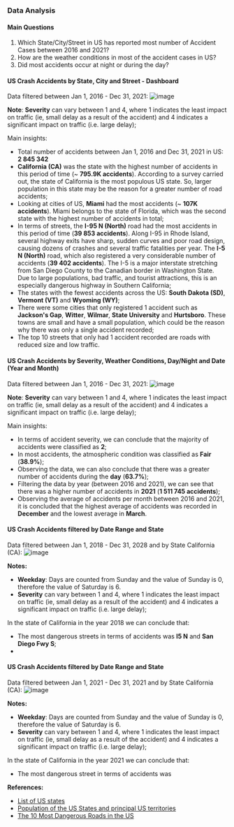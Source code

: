 ### Data Analysis

#### Main Questions
1. Which State/City/Street in US has reported most number of Accident Cases between 2016 and 2021?
2. How are the weather conditions in most of the accident cases in US?
3. Did most accidents occur at night or during the day?


#### US Crash Accidents by State, City and Street - Dashboard

Data filtered between Jan 1, 2016 - Dec 31, 2021:
![image](https://user-images.githubusercontent.com/69354054/232915603-cbebe236-c9a8-4057-a980-fa5cb853fff5.png)

**Note**: **Severity** can vary between 1 and 4, where 1 indicates the least impact on traffic (ie, small delay as a result of the accident) and 4 indicates a significant impact on traffic (i.e. large delay);

Main insights:
- Total number of accidents between Jan 1, 2016 and Dec 31, 2021 in US: **2 845 342**
- **California (CA)** was the state with the highest number of accidents in this period of time (~ **795.9K accidents**). 
According to a survey carried out, the state of California is the most populous US state. 
So, larger population in this state may be the reason for a greater number of road accidents;
- Looking at cities of US, **Miami** had the most accidents (~ **107K accidents**). 
Miami belongs to the state of Florida, which was the second state with the highest number of accidents in total;
- In terms of streets, the **I-95 N (North)** road had the most accidents in this period of time (**39 853 accidents**). 
Along I-95 in Rhode Island, several highway exits have sharp, sudden curves and poor road design, causing dozens of crashes and several traffic fatalities per year.
The **I-5 N (North)** road, which also registered a very considerable number of accidents (**39 402 accidents**). 
The I-5 is a major interstate stretching from San Diego County to the Canadian border in Washington State. 
Due to large populations, bad traffic, and tourist attractions, this is an especially dangerous highway in Southern California;
- The states with the fewest accidents across the US: **South Dakota (SD)**, **Vermont (VT)** and **Wyoming (WY)**;
- There were some cities that only registered 1 accident such as **Jackson's Gap**, **Witter**, **Wilmar**, **State University** and **Hurtsboro**.
These towns are small and have a small population, which could be the reason why there was only a single accident recorded;
- The top 10 streets that only had 1 accident recorded are roads with reduced size and low traffic.

#### US Crash Accidents by Severity, Weather Conditions, Day/Night and Date (Year and Month)

Data filtered between Jan 1, 2016 - Dec 31, 2021:
![image](https://user-images.githubusercontent.com/69354054/232915741-2d1ca625-b6bd-4893-bf4f-731b796cc518.png)

**Note**: **Severity** can vary between 1 and 4, where 1 indicates the least impact on traffic (ie, small delay as a result of the accident) and 4 indicates a significant impact on traffic (i.e. large delay);

Main insights:
- In terms of accident severity, we can conclude that the majority of accidents were classified as **2**;
- In most accidents, the atmospheric condition was classified as **Fair** (**38.9%**);
- Observing the data, we can also conclude that there was a greater number of accidents during the **day** (**63.7%**);
- Filtering the data by year (between 2016 and 2021), we can see that there was a higher number of accidents in **2021** (**1 511 745 accidents**);
- Observing the average of accidents per month between 2016 and 2021, it is concluded that the highest average of accidents was recorded in **December** and the lowest average in **March**.

#### US Crash Accidents filtered by Date Range and State

Data filtered between Jan 1, 2018 - Dec 31, 2028 and by State California (CA):
![image](https://user-images.githubusercontent.com/69354054/232914660-670e54e9-dade-4b9f-9d5d-d0c236321030.png)

**Notes:** 
- **Weekday**: Days are counted from Sunday and the value of Sunday is 0, therefore the value of Saturday is 6.
- **Severity** can vary between 1 and 4, where 1 indicates the least impact on traffic (ie, small delay as a result of the accident) and 4 indicates a significant impact on traffic (i.e. large delay);

In the state of California in the year 2018 we can conclude that:
- The most dangerous streets in terms of accidents was **I5 N** and **San Diego Fwy S**;
- 

#### US Crash Accidents filtered by Date Range and State

Data filtered between Jan 1, 2021 - Dec 31, 2021 and by State California (CA):
![image](https://user-images.githubusercontent.com/69354054/232915038-29b49f74-222b-4c4d-8d00-56df46a59eb7.png)

**Notes:** 
- **Weekday**: Days are counted from Sunday and the value of Sunday is 0, therefore the value of Saturday is 6.
- **Severity** can vary between 1 and 4, where 1 indicates the least impact on traffic (ie, small delay as a result of the accident) and 4 indicates a significant impact on traffic (i.e. large delay);

In the state of California in the year 2021 we can conclude that:
- The most dangerous street in terms of accidents was 

**References:**
- [List of US states](https://uk.usembassy.gov/states-of-the-union-states-of-the-u-s/)
- [Population of the US States and principal US territories](https://www.nationsonline.org/oneworld/US-states-population.htm)
- [The 10 Most Dangerous Roads in the US](https://www.move.org/most-dangerous-roads-in-the-us/)
